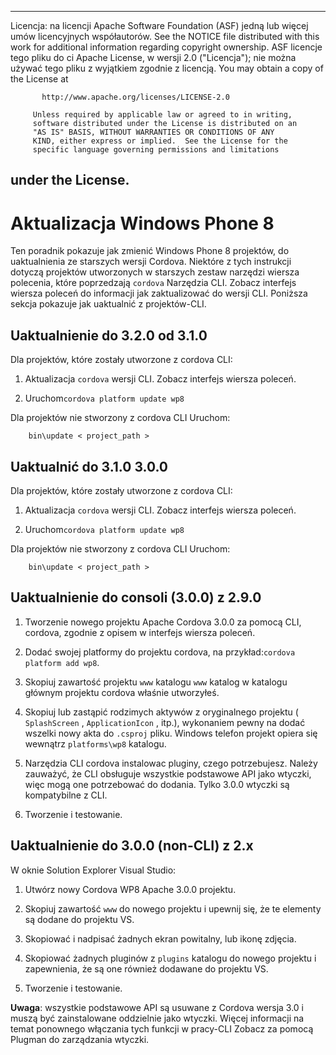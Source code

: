 * * *

Licencja: na licencji Apache Software Foundation (ASF) jedną lub więcej umów licencyjnych współautorów. See the NOTICE file distributed with this work for additional information regarding copyright ownership. ASF licencje tego pliku do ci Apache License, w wersji 2.0 ("Licencja"); nie można używać tego pliku z wyjątkiem zgodnie z licencją. You may obtain a copy of the License at

           http://www.apache.org/licenses/LICENSE-2.0
    
         Unless required by applicable law or agreed to in writing,
         software distributed under the License is distributed on an
         "AS IS" BASIS, WITHOUT WARRANTIES OR CONDITIONS OF ANY
         KIND, either express or implied.  See the License for the
         specific language governing permissions and limitations
    

## under the License.

# Aktualizacja Windows Phone 8

Ten poradnik pokazuje jak zmienić Windows Phone 8 projektów, do uaktualnienia ze starszych wersji Cordova. Niektóre z tych instrukcji dotyczą projektów utworzonych w starszych zestaw narzędzi wiersza polecenia, które poprzedzają `cordova` Narzędzia CLI. Zobacz interfejs wiersza poleceń do informacji jak zaktualizować do wersji CLI. Poniższa sekcja pokazuje jak uaktualnić z projektów-CLI.

## Uaktualnienie do 3.2.0 od 3.1.0

Dla projektów, które zostały utworzone z cordova CLI:

1.  Aktualizacja `cordova` wersji CLI. Zobacz interfejs wiersza poleceń.

2.  Uruchom`cordova platform update wp8`

Dla projektów nie stworzony z cordova CLI Uruchom:

        bin\update < project_path >
    

## Uaktualnić do 3.1.0 3.0.0

Dla projektów, które zostały utworzone z cordova CLI:

1.  Aktualizacja `cordova` wersji CLI. Zobacz interfejs wiersza poleceń.

2.  Uruchom`cordova platform update wp8`

Dla projektów nie stworzony z cordova CLI Uruchom:

        bin\update < project_path >
    

## Uaktualnienie do consoli (3.0.0) z 2.9.0

1.  Tworzenie nowego projektu Apache Cordova 3.0.0 za pomocą CLI, cordova, zgodnie z opisem w interfejs wiersza poleceń.

2.  Dodać swojej platformy do projektu cordova, na przykład:`cordova
platform add wp8`.

3.  Skopiuj zawartość projektu `www` katalogu `www` katalog w katalogu głównym projektu cordova właśnie utworzyłeś.

4.  Skopiuj lub zastąpić rodzimych aktywów z oryginalnego projektu ( `SplashScreen` , `ApplicationIcon` , itp.), wykonaniem pewny na dodać wszelki nowy akta do `.csproj` pliku. Windows telefon projekt opiera się wewnątrz `platforms\wp8` katalogu.

5.  Narzędzia CLI cordova instalowac pluginy, czego potrzebujesz. Należy zauważyć, że CLI obsługuje wszystkie podstawowe API jako wtyczki, więc mogą one potrzebować do dodania. Tylko 3.0.0 wtyczki są kompatybilne z CLI.

6.  Tworzenie i testowanie.

## Uaktualnienie do 3.0.0 (non-CLI) z 2.x

W oknie Solution Explorer Visual Studio:

1.  Utwórz nowy Cordova WP8 Apache 3.0.0 projektu.

2.  Skopiuj zawartość `www` do nowego projektu i upewnij się, że te elementy są dodane do projektu VS.

3.  Skopiować i nadpisać żadnych ekran powitalny, lub ikonę zdjęcia.

4.  Skopiować żadnych pluginów z `plugins` katalogu do nowego projektu i zapewnienia, że są one również dodawane do projektu VS.

5.  Tworzenie i testowanie.

**Uwaga**: wszystkie podstawowe API są usuwane z Cordova wersja 3.0 i muszą być zainstalowane oddzielnie jako wtyczki. Więcej informacji na temat ponownego włączania tych funkcji w pracy-CLI Zobacz za pomocą Plugman do zarządzania wtyczki.